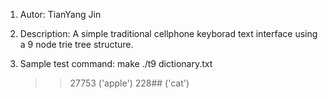 1. Autor: TianYang Jin

2. Description: A simple traditional cellphone keyborad text interface using a 9 node trie tree structure. 

3. Sample test command:
   	  make
	  ./t9 dictionary.txt
	  >> 27753    ('apple')
	  >> 228##    ('cat')